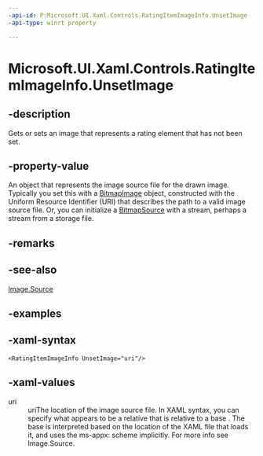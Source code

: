 ```yaml
---
-api-id: P:Microsoft.UI.Xaml.Controls.RatingItemImageInfo.UnsetImage
-api-type: winrt property

---
```

<!-- Property syntax.
public ImageSource UnsetImage { get;  set; }
-->

# Microsoft.UI.Xaml.Controls.RatingItemImageInfo.UnsetImage


## -description

Gets or sets an image that represents a rating element that has not been set.


## -property-value

An object that represents the image source file for the drawn image. Typically you set this with a [BitmapImage](../windows.ui.xaml.media.imaging/bitmapimage.md) object, constructed with the Uniform Resource Identifier (URI) that describes the path to a valid image source file. Or, you can initialize a [BitmapSource](../windows.ui.xaml.media.imaging/bitmapsource.md) with a stream, perhaps a stream from a storage file.


## -remarks


## -see-also

[Image.Source](image_source.md)


## -examples


## -xaml-syntax

```xaml
<RatingItemImageInfo UnsetImage="uri"/>
```


## -xaml-values

<dl><dt>uri</dt><dd>uriThe location of the image source file. In XAML syntax, you can specify what appears to be a relative that is relative to a base . The base is interpreted based on the location of the XAML file that loads it, and uses the ms-appx: scheme implicitly. For more info see Image.Source.</dd>
</dl>


